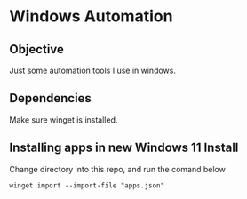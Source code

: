 # Windows Automation

## Objective
Just some automation tools I use in windows.

## Dependencies
Make sure winget is installed.

## Installing apps in new Windows 11 Install
Change directory into this repo, and run the comand below

```batch
winget import --import-file "apps.json"
```